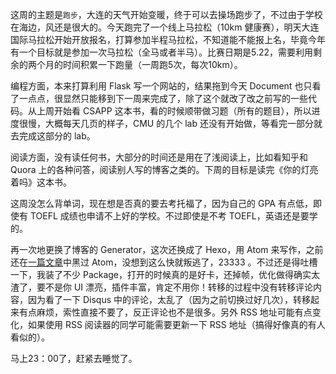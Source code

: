 
这周的主题是`跑步`，大连的天气开始变暖，终于可以去操场跑步了，不过由于学校在海边，风还是很大的。今天跑完了一个线上马拉松（10km 健康赛），明天大连国际马拉松开始开放报名，打算参加半程马拉松，不知道能不能报上名，毕竟今年有一个目标就是参加一次马拉松（全马或者半马）。比赛日期是5.22，需要利用剩余的两个月的时间积累一下跑量（一周跑5次，每次10km）。

编程方面，本来打算利用 Flask 写一个网站的，结果拖到今天 Document 也只看了一点点，很显然只能移到下一周来完成了，除了这个就改了改之前写的一些代码。从上周开始看 CSAPP 这本书，看的时候顺带做习题（所有的题目），所以进度很慢，大概每天几页的样子，CMU 的几个 lab 还没有开始做，等看完一部分就去完成这部分的 lab。

阅读方面，没有读任何书，大部分的时间还是用在了浅阅读上，比如看知乎和 Quora 上的各种问答，阅读别人写的博客之类的。下周的目标是读完《你的灯亮着吗》这本书。

这周没怎么背单词，现在想是否真的要去考托福了，因为自己的 GPA 有点低，即使有 TOEFL 成绩也申请不上好的学校。不过即使是不考 TOEFL，英语还是要学的。

再一次地更换了博客的 Generator，这次还换成了 Hexo，用 Atom 来写作，之前还在[一篇文章](http://forrestchang.github.io/2016/02/13/self-learning-guide/)中黑过 Atom，没想到这么快就叛逃了，23333 。不过还是得吐槽一下，我装了不少 Package，打开的时候真的是好卡，还掉帧，优化做得确实太渣了，要不是你 UI 漂亮，插件丰富，肯定不用你！转移的过程中没有转移评论内容，因为看了一下 Disqus 中的评论，太乱了（因为之前切换过好几次），转移起来有点麻烦，索性直接不要了，反正评论也不是很多。另外 RSS 地址可能有点变化，如果使用 RSS 阅读器的同学可能需要更新一下 RSS 地址（搞得好像真的有人看似的）。

马上23：00了，赶紧去睡觉了。